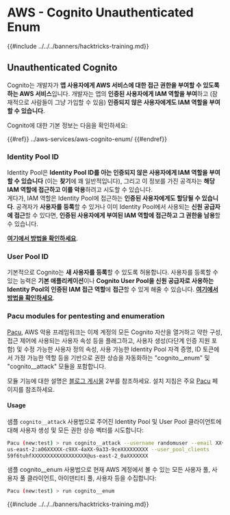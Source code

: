 # AWS - Cognito Unauthenticated Enum

{{#include ../../../banners/hacktricks-training.md}}

## Unauthenticated Cognito

Cognito는 개발자가 **앱 사용자에게 AWS 서비스에 대한 접근 권한을 부여할 수 있도록 하는 AWS 서비스**입니다. 개발자는 앱의 **인증된 사용자에게 IAM 역할을 부여**하고 (잠재적으로 사람들이 그냥 가입할 수 있음) **인증되지 않은 사용자에게도 IAM 역할을 부여할 수 있습니다**.

Cognito에 대한 기본 정보는 다음을 확인하세요:

{{#ref}}
../aws-services/aws-cognito-enum/
{{#endref}}

### Identity Pool ID

Identity Pool은 **Identity Pool ID를 아는 인증되지 않은 사용자에게 IAM 역할을 부여할 수 있습니다** (이는 **찾기**에 꽤 일반적입니다), 그리고 이 정보를 가진 공격자는 **해당 IAM 역할에 접근하고 이를 악용**하려고 시도할 수 있습니다.\
게다가, IAM 역할은 Identity Pool에 접근하는 **인증된 사용자에게도 할당될 수 있습니다**. 공격자가 **사용자를 등록**할 수 있거나 이미 Identity Pool에서 사용되는 **신원 공급자에 접근**할 수 있다면, **인증된 사용자에게 부여된 IAM 역할에 접근하고 그 권한을 남용**할 수 있습니다.

[**여기에서 방법을 확인하세요**](../aws-services/aws-cognito-enum/cognito-identity-pools.md).

### User Pool ID

기본적으로 Cognito는 **새 사용자를 등록**할 수 있도록 허용합니다. 사용자를 등록할 수 있는 능력은 **기본 애플리케이션**이나 **Cognito User Pool을 신원 공급자로 사용하는 Identity Pool의 인증된 IAM 접근 역할**에 **접근**할 수 있게 해줄 수 있습니다. [**여기에서 방법을 확인하세요**](../aws-services/aws-cognito-enum/cognito-user-pools.md#registration).

### Pacu modules for pentesting and enumeration

[Pacu](https://github.com/RhinoSecurityLabs/pacu), AWS 악용 프레임워크는 이제 계정의 모든 Cognito 자산을 열거하고 약한 구성, 접근 제어에 사용되는 사용자 속성 등을 플래그하고, 사용자 생성(다단계 인증 지원 포함) 및 수정 가능한 사용자 정의 속성, 사용 가능한 Identity Pool 자격 증명, ID 토큰에서 가정 가능한 역할 등을 기반으로 권한 상승을 자동화하는 "cognito\_\_enum" 및 "cognito\_\_attack" 모듈을 포함합니다.

모듈 기능에 대한 설명은 [블로그 게시물](https://rhinosecuritylabs.com/aws/attacking-aws-cognito-with-pacu-p2) 2부를 참조하세요. 설치 지침은 주요 [Pacu](https://github.com/RhinoSecurityLabs/pacu) 페이지를 참조하세요.

#### Usage

샘플 `cognito__attack` 사용법으로 주어진 Identity Pool 및 User Pool 클라이언트에 대해 사용자 생성 및 모든 권한 상승 벡터를 시도합니다:
```bash
Pacu (new:test) > run cognito__attack --username randomuser --email XX+sdfs2@gmail.com --identity_pools
us-east-2:a06XXXXX-c9XX-4aXX-9a33-9ceXXXXXXXXX --user_pool_clients
59f6tuhfXXXXXXXXXXXXXXXXXX@us-east-2_0aXXXXXXX
```
샘플 cognito\_\_enum 사용법으로 현재 AWS 계정에서 볼 수 있는 모든 사용자 풀, 사용자 풀 클라이언트, 아이덴티티 풀, 사용자 등을 수집합니다:
```bash
Pacu (new:test) > run cognito__enum
```
{{#include ../../../banners/hacktricks-training.md}}
